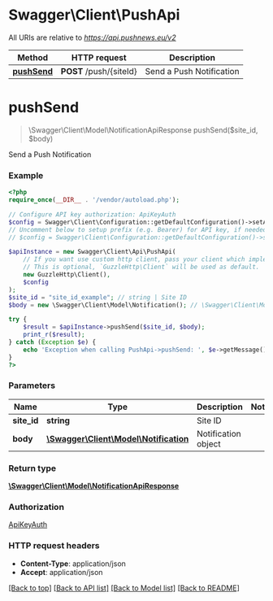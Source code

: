 # Swagger\Client\PushApi

All URIs are relative to *https://api.pushnews.eu/v2*

Method | HTTP request | Description
------------- | ------------- | -------------
[**pushSend**](PushApi.md#pushSend) | **POST** /push/{siteId} | Send a Push Notification


# **pushSend**
> \Swagger\Client\Model\NotificationApiResponse pushSend($site_id, $body)

Send a Push Notification

### Example
```php
<?php
require_once(__DIR__ . '/vendor/autoload.php');

// Configure API key authorization: ApiKeyAuth
$config = Swagger\Client\Configuration::getDefaultConfiguration()->setApiKey('X-Auth-Token', 'YOUR_API_KEY');
// Uncomment below to setup prefix (e.g. Bearer) for API key, if needed
// $config = Swagger\Client\Configuration::getDefaultConfiguration()->setApiKeyPrefix('X-Auth-Token', 'Bearer');

$apiInstance = new Swagger\Client\Api\PushApi(
    // If you want use custom http client, pass your client which implements `GuzzleHttp\ClientInterface`.
    // This is optional, `GuzzleHttp\Client` will be used as default.
    new GuzzleHttp\Client(),
    $config
);
$site_id = "site_id_example"; // string | Site ID
$body = new \Swagger\Client\Model\Notification(); // \Swagger\Client\Model\Notification | Notification object

try {
    $result = $apiInstance->pushSend($site_id, $body);
    print_r($result);
} catch (Exception $e) {
    echo 'Exception when calling PushApi->pushSend: ', $e->getMessage(), PHP_EOL;
}
?>
```

### Parameters

Name | Type | Description  | Notes
------------- | ------------- | ------------- | -------------
 **site_id** | **string**| Site ID |
 **body** | [**\Swagger\Client\Model\Notification**](../Model/Notification.md)| Notification object |

### Return type

[**\Swagger\Client\Model\NotificationApiResponse**](../Model/NotificationApiResponse.md)

### Authorization

[ApiKeyAuth](../../README.md#ApiKeyAuth)

### HTTP request headers

 - **Content-Type**: application/json
 - **Accept**: application/json

[[Back to top]](#) [[Back to API list]](../../README.md#documentation-for-api-endpoints) [[Back to Model list]](../../README.md#documentation-for-models) [[Back to README]](../../README.md)

